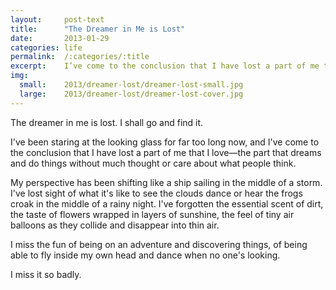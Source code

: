 ```yaml
---
layout:     post-text
title:      "The Dreamer in Me is Lost"
date:       2013-01-29
categories: life
permalink:  /:categories/:title
excerpt:    I’ve come to the conclusion that I have lost a part of me that I love
img:
  small:    2013/dreamer-lost/dreamer-lost-small.jpg
  large:    2013/dreamer-lost/dreamer-lost-cover.jpg
---
```


The dreamer in me is lost. I shall go and find it.

I've been staring at the looking glass for far too long now, and I've come to the conclusion that I have lost a part of me that I love&mdash;the part that dreams and do things without much thought or care about what people think.

My perspective has been shifting like a ship sailing in the middle of a storm. I've lost sight of what it's like to see the clouds dance or hear the frogs croak in the middle of a rainy night. I've forgotten the essential scent of dirt, the taste of flowers wrapped in layers of sunshine, the feel of tiny air balloons as they collide and disappear into thin air.

I miss the fun of being on an adventure and discovering things, of being able to fly inside my own head and dance when no one's looking.

I miss it so badly.
